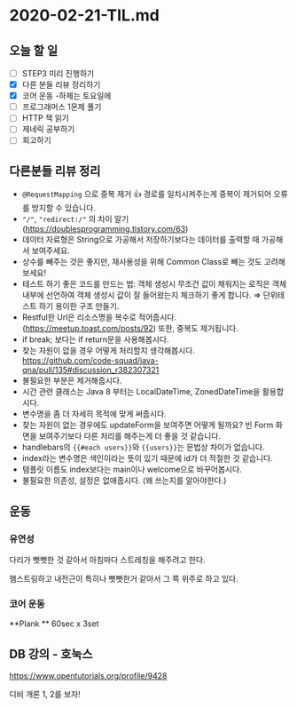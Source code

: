 # 2020-02-21-TIL.md

## 오늘 할 일

- [ ] STEP3 미리 진행하기
- [x] 다른 분들 리뷰 정리하기
- [x] 코어 운동 -하체는 토요일에
- [ ] 프로그래머스 1문제 풀기
- [ ] HTTP 책 읽기
- [ ] 제네릭 공부하기
- [ ] 회고하기

## 다른분들 리뷰 정리

- `@RequestMapping` 으로 중복 제거 👍
  경로를 일치시켜주는게 중복이 제거되어 오류를 방지할 수 있습니다.
-  `"/"`, `"redirect:/"` 의 차이 알기 (https://doublesprogramming.tistory.com/63)
- 데이터 자료형은 String으로 가공해서 저장하기보다는 데이터를 출력할 때 가공해서 보여주세요.
- 상수를 빼주는 것은 좋지만, 재사용성을 위해 Common Class로 빼는 것도 고려해보세요!
- 테스트 하기 좋은 코드를 만드는 법: 객체 생성시 무조건 값이 채워지는 로직은 객체 내부에 선언하여 객체 생성시 값이 잘 들어왔는지 체크하기 좋게 합니다. ⇒ 단위테스트 하기 용이한 구조 만들기.
- Restful한 Url은 리소스명을 복수로 적어줍시다.(https://meetup.toast.com/posts/92) 또한, 중복도 제거됩니다.
- if break; 보다는 if return문을 사용해봅시다.
- 찾는 자원이 없을 경우 어떻게 처리할지 생각해봅시다.
  https://github.com/code-squad/java-qna/pull/135#discussion_r382307321
- 불필요한 부분은 제거해줍시다.
- 시간 관련 클래스는 Java 8 부터는 LocalDateTime, ZonedDateTime을 활용합시다.
- 변수명을 좀 더 자세히 목적에 맞게 써줍시다.
- 찾는 자원이 없는 경우에도 updateForm을 보여주면 어떻게 될까요?
  빈 Form 화면을 보여주기보다 다른 처리를 해주는게 더 좋을 것 같습니다.
- handlebars의 `{{#each users}}`와 `{{users}}`는 문법상 차이가 없습니다.
- index라는 변수명은 색인이라는 뜻이 있기 때문에 id가 더 적절한 것 같습니다.
- 템플릿 이름도 index보다는 main이나 welcome으로 바꾸어봅시다.
- 불필요한 의존성, 설정은 없애줍시다. (왜 쓰는지를 알아야한다.)

## 운동

### 유연성

다리가 뻣뻣한 것 같아서 아침마다 스트레칭을 해주려고 한다.

햄스트링하고 내전근이 특히나 뻣뻣한거 같아서 그 쪽 위주로 하고 있다.

### 코어 운동

**Plank ** 60sec x 3set

## DB 강의 - 호눅스

https://www.opentutorials.org/profile/9428

디비 개론 1, 2를 보자!

